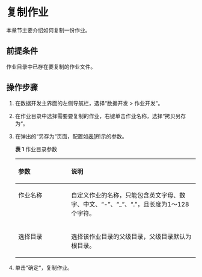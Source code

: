 # 复制作业<a name="dayu_01_0440"></a>

本章节主要介绍如何复制一份作业。

## 前提条件<a name="zh-cn_topic_0155769844_section5980444155515"></a>

作业目录中已存在要复制的作业文件。

## 操作步骤<a name="zh-cn_topic_0155769844_section1332204345418"></a>

1.  在数据开发主界面的左侧导航栏，选择“数据开发  \>  作业开发“。
2.  在作业目录中选择需要要复制的作业，右键单击作业名称，选择“拷贝另存为“。
3.  在弹出的“另存为“页面，配置如[表1](#zh-cn_topic_0155769844_table133101211151017)所示的参数。

    **表 1**  作业目录参数

    <a name="zh-cn_topic_0155769844_table133101211151017"></a>
    <table><thead align="left"><tr id="zh-cn_topic_0155769844_row5310151181012"><th class="cellrowborder" valign="top" width="29.310000000000002%" id="mcps1.2.3.1.1"><p id="zh-cn_topic_0155769844_p2047417483107"><a name="zh-cn_topic_0155769844_p2047417483107"></a><a name="zh-cn_topic_0155769844_p2047417483107"></a>参数</p>
    </th>
    <th class="cellrowborder" valign="top" width="70.69%" id="mcps1.2.3.1.2"><p id="zh-cn_topic_0155769844_p64741348111018"><a name="zh-cn_topic_0155769844_p64741348111018"></a><a name="zh-cn_topic_0155769844_p64741348111018"></a>说明</p>
    </th>
    </tr>
    </thead>
    <tbody><tr id="zh-cn_topic_0155769844_row1431031141019"><td class="cellrowborder" valign="top" width="29.310000000000002%" headers="mcps1.2.3.1.1 "><p id="zh-cn_topic_0155769844_p18474148171010"><a name="zh-cn_topic_0155769844_p18474148171010"></a><a name="zh-cn_topic_0155769844_p18474148171010"></a>作业名称</p>
    </td>
    <td class="cellrowborder" valign="top" width="70.69%" headers="mcps1.2.3.1.2 "><p id="zh-cn_topic_0155769844_p14475124861013"><a name="zh-cn_topic_0155769844_p14475124861013"></a><a name="zh-cn_topic_0155769844_p14475124861013"></a>自定义<span id="zh-cn_topic_0099797006_text60297745152525"><a name="zh-cn_topic_0099797006_text60297745152525"></a><a name="zh-cn_topic_0099797006_text60297745152525"></a>作业</span>的名称，只能包含英文字母、数字、中文、<span class="parmvalue" id="zh-cn_topic_0099797006_parmvalue75451434163716"><a name="zh-cn_topic_0099797006_parmvalue75451434163716"></a><a name="zh-cn_topic_0099797006_parmvalue75451434163716"></a>“-”</span>、<span class="parmvalue" id="zh-cn_topic_0099797006_parmvalue28176383151357"><a name="zh-cn_topic_0099797006_parmvalue28176383151357"></a><a name="zh-cn_topic_0099797006_parmvalue28176383151357"></a>“_”</span>、<span class="parmvalue" id="zh-cn_topic_0099797006_parmvalue18184754133715"><a name="zh-cn_topic_0099797006_parmvalue18184754133715"></a><a name="zh-cn_topic_0099797006_parmvalue18184754133715"></a>“.”</span>，且长度为1～128个字符。</p>
    </td>
    </tr>
    <tr id="zh-cn_topic_0155769844_row26911711416"><td class="cellrowborder" valign="top" width="29.310000000000002%" headers="mcps1.2.3.1.1 "><p id="zh-cn_topic_0155769844_p104745486106"><a name="zh-cn_topic_0155769844_p104745486106"></a><a name="zh-cn_topic_0155769844_p104745486106"></a>选择目录</p>
    </td>
    <td class="cellrowborder" valign="top" width="70.69%" headers="mcps1.2.3.1.2 "><p id="zh-cn_topic_0155769844_p5474134861012"><a name="zh-cn_topic_0155769844_p5474134861012"></a><a name="zh-cn_topic_0155769844_p5474134861012"></a>选择该作业目录的父级目录，父级目录默认为根目录。</p>
    </td>
    </tr>
    </tbody>
    </table>

4.  单击“确定“，复制作业。


